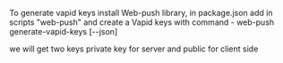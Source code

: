 To generate vapid keys install Web-push library, in package.json add in scripts "web-push" and create a Vapid keys 
with command - web-push generate-vapid-keys [--json]

we will get two keys private key for server and public for client side